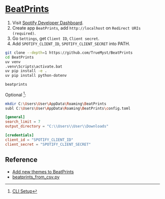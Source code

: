# [BeatPrints](https://github.com/TrueMyst/BeatPrints)

1. Visit [Spotify Developer Dashboard](https://developer.spotify.com/dashboard/).
2. Create app `BeatPrints`, add `http://localhost` on `Redirect URIs (required)`.
3. Go `Settings`, get `Client ID`, `Client secret`.
4. Add `SPOTIFY_CLIENT_ID`, `SPOTIFY_CLIENT_SECRET` into PATH.

```sh
git clone --depth=1 https://github.com/TrueMyst/BeatPrints
cd BeatPrints
uv venv
.venv\Scripts\activate.bat
uv pip install -e .
uv pip install python-dotenv
```

```sh
beatprints
```

Optional [^1]:

```sh
mkdir C:\Users\User\AppData\Roaming\BeatPrints
subl C:\Users\User\AppData\Roaming\BeatPrints\config.toml
```

```toml
[general]
search_limit = 7
output_directory = "C:\\Users\\User\\Downloads"

[credentials]
client_id = "SPOTIFY_CLIENT_ID"
client_secret = "SPOTIFY_CLIENT_SECRET"
```

## Reference

- [Add new themes to BeatPrints](https://github.com/TrueMyst/BeatPrints/issues/25)
- [beatprints_from_csv.py](https://gist.github.com/scillidan/203fd0ce69800709e4c3057404f813be)

[^1]: [CLI Setup](https://beatprints.readthedocs.io/en/latest/guidebook/cli.html)